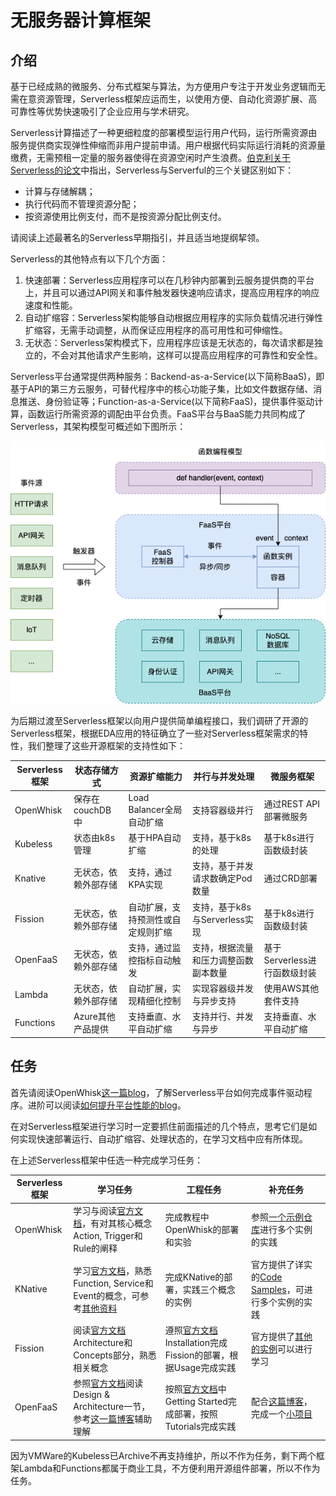# 无服务器计算框架

## 介绍

基于已经成熟的微服务、分布式框架与算法，为方便用户专注于开发业务逻辑而无需在意资源管理，Serverless框架应运而生，以使用方便、自动化资源扩展、高可靠性等优势快速吸引了企业应用与学术研究。

Serverless计算描述了一种更细粒度的部署模型运行用户代码，运行所需资源由服务提供商实现弹性伸缩而非用户提前申请。用户根据代码实际运行消耗的资源量缴费，无需预租一定量的服务器使得在资源空闲时产生浪费。[伯克利关于Serverless的论文](https://www2.eecs.berkeley.edu/Pubs/TechRpts/2019/EECS-2019-3.pdf)中指出，Serverless与Serverful的三个关键区别如下：

- 计算与存储解耦；
- 执行代码而不管理资源分配；
- 按资源使用比例支付，而不是按资源分配比例支付。

请阅读上述最著名的Serverless早期指引，并且适当地提纲挈领。

Serverless的其他特点有以下几个方面：

1. 快速部署：Serverless应用程序可以在几秒钟内部署到云服务提供商的平台上，并且可以通过API网关和事件触发器快速响应请求，提高应用程序的响应速度和性能。
2. 自动扩缩容：Serverless架构能够自动根据应用程序的实际负载情况进行弹性扩缩容，无需手动调整，从而保证应用程序的高可用性和可伸缩性。
3.  无状态：Serverless架构模式下，应用程序应该是无状态的，每次请求都是独立的，不会对其他请求产生影响，这样可以提高应用程序的可靠性和安全性。

Serverless平台通常提供两种服务：Backend-as-a-Service(以下简称BaaS)，即基于API的第三方云服务，可替代程序中的核心功能子集，比如文件数据存储、消息推送、身份验证等；Function-as-a-Service(以下简称FaaS)，提供事件驱动计算，函数运行所需资源的调配由平台负责。FaaS平台与BaaS能力共同构成了Serverless，其架构模型可概述如下图所示：

![Serverless Model](../pic/05/ServerlessModel.png)

为后期过渡至Serverless框架以向用户提供简单编程接口，我们调研了开源的Serverless框架，根据EDA应用的特征确立了一些对Serverless框架需求的特性，我们整理了这些开源框架的支持性如下：

| Serverless框架 | 状态存储方式         | 资源扩缩能力                       | 并行与并发处理                       | 微服务框架                   |
| -------------- | -------------------- | ---------------------------------- | ------------------------------------ | ---------------------------- |
| OpenWhisk      | 保存在couchDB中      | Load Balancer全局自动扩缩          | 支持容器级并行                       | 通过REST API部署微服务       |
| Kubeless       | 状态由k8s管理        | 基于HPA自动扩缩                    | 支持，基于k8s的处理                  | 基于k8s进行函数级封装        |
| Knative        | 无状态，依赖外部存储 | 支持，通过KPA实现                  | 支持，基于并发请求数确定Pod数量      | 通过CRD部署                  |
| Fission        | 无状态，依赖外部存储 | 自动扩展，支持预测性或自定规则扩缩 | 支持，基于k8s与Serverless实现        | 基于k8s进行函数级封装        |
| OpenFaaS       | 无状态，依赖外部存储 | 支持，通过监控指标自动触发         | 支持，根据流量和压力调整函数副本数量 | 基于Serverless进行函数级封装 |
| Lambda         | 无状态，依赖外部存储 | 自动扩展，实现精细化控制           | 实现容器级并发与异步支持             | 使用AWS其他套件支持          |
| Functions      | Azure其他产品提供    | 支持垂直、水平自动扩缩             | 支持并行、并发与异步                 | 支持垂直、水平自动扩缩       |

## 任务

首先请阅读OpenWhisk[这一篇blog](https://medium.com/openwhisk/uncovering-the-magic-how-serverless-platforms-really-work-3cb127b05f71)，了解Serverless平台如何完成事件驱动程序。进阶可以阅读[如何提升平台性能的blog](https://medium.com/openwhisk/squeezing-the-milliseconds-how-to-make-serverless-platforms-blazing-fast-aea0e9951bd0)。

在对Serverless框架进行学习时一定要抓住前面描述的几个特点，思考它们是如何实现快速部署运行、自动扩缩容、处理状态的，在学习文档中应有所体现。

在上述Serverless框架中任选一种完成学习任务：

| Serverless框架 | 学习任务                                                                                                                                                                       | 工程任务                                                                                  | 补充任务                                                                                                                                                |
| -------------- | ------------------------------------------------------------------------------------------------------------------------------------------------------------------------------ | ----------------------------------------------------------------------------------------- | ------------------------------------------------------------------------------------------------------------------------------------------------------- |
| OpenWhisk      | 学习与阅读[官方文档](https://openwhisk.apache.org/documentation.html)，有对其核心概念Action, Trigger和Rule的阐释                                                               | 完成教程中OpenWhisk的部署和实验                                                           | 参照[一个示例仓库](https://github.com/marcusleg/openwhisk-examples)进行多个实例的实践                                                                   |
| KNative        | 学习[官方文档](https://knative.dev/docs/getting-started/)，熟悉Function, Service和Event的概念，可参考[其他资料](https://knative-sample.com/10-getting-started/10-why-knative/) | 完成KNative的部署，实践三个概念的实例                                                     | 官方提供了详实的[Code Samples](https://knative.dev/docs/samples/serving/)，可进行多个实例的实践                                                         |
| Fission        | 阅读[官方文档](https://fission.io/docs/)Architecture和Concepts部分，熟悉相关概念                                                                                               | 遵照[官方文档](https://fission.io/docs/)Installation完成Fission的部署，根据Usage完成实践  | 官方提供了[其他的实例](https://github.com/fission/examples)可以进行学习                                                                                 |
| OpenFaaS       | 参照[官方文档](https://docs.openfaas.com)阅读Design & Architecture一节，参考[这一篇博客](https://atbug.com/openfaas-case-study-zh/)辅助理解                                    | 按照[官方文档](https://docs.openfaas.com)中Getting Started完成部署，按照Tutorials完成实践 | 配合[这篇博客](https://blog.alexellis.io/openfaas-storage-for-your-functions/)，完成一个[小项目](https://github.com/alexellis/function-storage-example) | 

因为VMWare的Kubeless已Archive不再支持维护，所以不作为任务，剩下两个框架Lambda和Functions都属于商业工具，不方便利用开源组件部署，所以不作为任务。